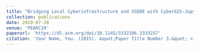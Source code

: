 ```yaml
---
title: "Bridging Local Cyberinfrastructure and XSEDE with CyberGIS-Jupyter"
collection: publications
date: 2019-07-28
venue: 'PEARC19'
paperurl: 'https://dl.acm.org/doi/10.1145/3332186.3333257'
citation: 'Your Name, You. (2015). &quot;Paper Title Number 3.&quot; <i>In Proceedings of the Practice and Experience in Advanced Research Computing on Rise of the Machines (learning) (PEARC '19).</i>. Association for Computing Machinery, New York, NY, USA, Article 95, 1–3.'
---
```

